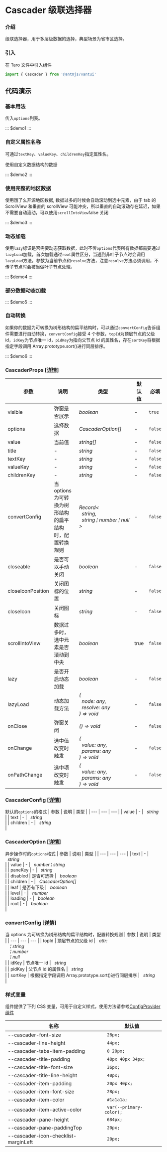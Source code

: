 # Cascader 级联选择器

### 介绍

级联选择器，用于多层级数据的选择，典型场景为省市区选择。

### 引入

在 Taro 文件中引入组件

```js
import { Cascader } from '@antmjs/vantui'
```

## 代码演示

### 基本用法

传入`options`列表。

::: $demo1 :::

### 自定义属性名称

可通过`textKey`、`valueKey`、`childrenKey`指定属性名。

使用自定义数据结构的数据

::: $demo2 :::

### 使用完整的地区数据

使用饿了么开源地区数据, 数据过多的时候会自动滚动到选中元素，由于 tab 的 ScrollView 和垂直的 scrollView 可能冲突，所以垂直的自动滚动存在延迟，如果不需要自动滚动，可以使用`scrollIntoView`false 关闭

::: $demo3 :::

### 动态加载

使用`lazy`标识是否需要动态获取数据，此时不传`options`代表所有数据都需要通过`lazyLoad`加载，首次加载通过`root`属性区分，当遇到非叶子节点时会调用`lazyLoad`方法，参数为当前节点和`resolve`方法，注意`resolve`方法必须调用，不传子节点时会被当做叶子节点处理。

::: $demo4 :::

### 部分数据动态加载

::: $demo5 :::

### 自动转换

如果你的数据为可转换为树形结构的扁平结构时，可以通过`convertConfig`告诉组件需要进行自动转换，`convertConfig`接受 4 个参数，`topId`为顶层节点的父级 id，`idKey`为节点唯一 id，`pidKey`为指向父节点 id 的属性名，存在`sortKey`将根据指定字段调用 Array.prototype.sort()进行同层排序。

::: $demo6 :::

### CascaderProps [[详情]](https://github.com/AntmJS/vantui/tree/main/packages/vantui/types/cascader.d.ts)

| 参数              | 说明                                                    | 类型                                                                                                                                                                  | 默认值 | 必填    |
| ----------------- | ------------------------------------------------------- | --------------------------------------------------------------------------------------------------------------------------------------------------------------------- | ------ | ------- |
| visible           | 弹窗是否展示                                            | _&nbsp;&nbsp;boolean<br/>_                                                                                                                                            | -      | `true`  |
| options           | 选择数据                                                | _&nbsp;&nbsp;CascaderOption[]<br/>_                                                                                                                                   | -      | `false` |
| value             | 当前值                                                  | _&nbsp;&nbsp;string[]<br/>_                                                                                                                                           | -      | `false` |
| title             | -                                                       | _&nbsp;&nbsp;string<br/>_                                                                                                                                             | -      | `false` |
| textKey           | -                                                       | _&nbsp;&nbsp;string<br/>_                                                                                                                                             | -      | `false` |
| valueKey          | -                                                       | _&nbsp;&nbsp;string<br/>_                                                                                                                                             | -      | `false` |
| childrenKey       | -                                                       | _&nbsp;&nbsp;string<br/>_                                                                                                                                             | -      | `false` |
| convertConfig     | 当 options 为可转换为树形结构的扁平结构时，配置转换规则 | _&nbsp;&nbsp;Record<<br/>&nbsp;&nbsp;&nbsp;&nbsp;string,<br/>&nbsp;&nbsp;&nbsp;&nbsp;string&nbsp;&brvbar;&nbsp;number&nbsp;&brvbar;&nbsp;null<br/>&nbsp;&nbsp;><br/>_ | -      | `false` |
| closeable         | 是否可以手动关闭                                        | _&nbsp;&nbsp;boolean<br/>_                                                                                                                                            | -      | `false` |
| closeIconPosition | 关闭图标的位置                                          | _&nbsp;&nbsp;string<br/>_                                                                                                                                             | -      | `false` |
| closeIcon         | 关闭图标                                                | _&nbsp;&nbsp;string<br/>_                                                                                                                                             | -      | `false` |
| scrollIntoView    | 数据过多时，选中元素是否滚动到中央                      | _&nbsp;&nbsp;boolean<br/>_                                                                                                                                            | true   | `false` |
| lazy              | 是否开启动态加载                                        | _&nbsp;&nbsp;boolean<br/>_                                                                                                                                            | -      | `false` |
| lazyLoad          | 动态加载方法                                            | _&nbsp;&nbsp;(<br/>&nbsp;&nbsp;&nbsp;&nbsp;node:&nbsp;any,<br/>&nbsp;&nbsp;&nbsp;&nbsp;resolve:&nbsp;any<br/>&nbsp;&nbsp;)&nbsp;=>&nbsp;void<br/>_                    | -      | `false` |
| onClose           | 弹窗关闭                                                | _&nbsp;&nbsp;()&nbsp;=>&nbsp;void<br/>_                                                                                                                               | -      | `false` |
| onChange          | 选中值改变时触发                                        | _&nbsp;&nbsp;(<br/>&nbsp;&nbsp;&nbsp;&nbsp;value:&nbsp;any,<br/>&nbsp;&nbsp;&nbsp;&nbsp;params:&nbsp;any<br/>&nbsp;&nbsp;)&nbsp;=>&nbsp;void<br/>_                    | -      | `false` |
| onPathChange      | 选中项改变时触发                                        | _&nbsp;&nbsp;(<br/>&nbsp;&nbsp;&nbsp;&nbsp;value:&nbsp;any,<br/>&nbsp;&nbsp;&nbsp;&nbsp;params:&nbsp;any<br/>&nbsp;&nbsp;)&nbsp;=>&nbsp;void<br/>_                    | -      | `false` |

### CascaderConfig [[详情]](https://github.com/AntmJS/vantui/tree/main/packages/vantui/types/cascader.d.ts)

默认的`options`的格式
| 参数 | 说明 | 类型 |
| --- | --- | --- |
| value | - | _&nbsp;&nbsp;string<br/>_ |
| text | - | _&nbsp;&nbsp;string<br/>_ |
| children | - | _&nbsp;&nbsp;string<br/>_ |

### CascaderOption [[详情]](https://github.com/AntmJS/vantui/tree/main/packages/vantui/types/cascader.d.ts)

异步操作时的`options`格式
| 参数 | 说明 | 类型 |
| --- | --- | --- |
| text | - | _&nbsp;&nbsp;string<br/>_ |
| value | - | _&nbsp;&nbsp;number&nbsp;&brvbar;&nbsp;string<br/>_ |
| paneKey | - | _&nbsp;&nbsp;string<br/>_ |
| disabled | 是否可选择 | _&nbsp;&nbsp;boolean<br/>_ |
| children | - | _&nbsp;&nbsp;CascaderOption[]<br/>_ |
| leaf | 是否有下级 | _&nbsp;&nbsp;boolean<br/>_ |
| level | - | _&nbsp;&nbsp;number<br/>_ |
| loading | - | _&nbsp;&nbsp;boolean<br/>_ |
| root | - | _&nbsp;&nbsp;boolean<br/>_ |

### convertConfig [[详情]](https://github.com/AntmJS/vantui/tree/main/packages/vantui/types/cascader.d.ts)

当 options 为可转换为树形结构的扁平结构时，配置转换规则
| 参数 | 说明 | 类型 |
| --- | --- | --- |
| topId | 顶层节点的父级 id | _&nbsp;&nbsp;attr:<br/>&nbsp;&nbsp;&nbsp;&nbsp;&brvbar;&nbsp;string<br/>&nbsp;&nbsp;&nbsp;&nbsp;&brvbar;&nbsp;number<br/>&nbsp;&nbsp;&nbsp;&nbsp;&brvbar;&nbsp;null<br/>_ |
| idKey | 节点唯一 id | _&nbsp;&nbsp;string<br/>_ |
| pidKey | 父节点 id 的属性名 | _&nbsp;&nbsp;string<br/>_ |
| sortKey | 根据指定字段调用 Array.prototype.sort()进行同层排序 | _&nbsp;&nbsp;string<br/>_ |

### 样式变量

组件提供了下列 CSS 变量，可用于自定义样式，使用方法请参考[ConfigProvider 组件](https://antmjs.github.io/vantui/#/config-provider)

| 名称                                 | 默认值                   |
| ------------------------------------ | ------------------------ |
| --cascader-font-size                 | ` 28px;`                 |
| --cascader-line-height               | ` 44px;`                 |
| --cascader-tabs-item-padding         | ` 0 20px;`               |
| --cascader-title-padding             | ` 48px 40px 34px;`       |
| --cascader-title-font-size           | ` 36px;`                 |
| --cascader-title-line-height         | ` 40px;`                 |
| --cascader-item-padding              | ` 20px 40px;`            |
| --cascader-item-font-size            | ` 28px;`                 |
| --cascader-item-color                | ` #1a1a1a;`              |
| --cascader-item-active-color         | ` var(--primary-color);` |
| --cascader-pane-height               | ` 684px;`                |
| --cascader-pane-paddingTop           | ` 20px;`                 |
| --cascader-icon-checklist-marginLeft | ` 20px;`                 |
